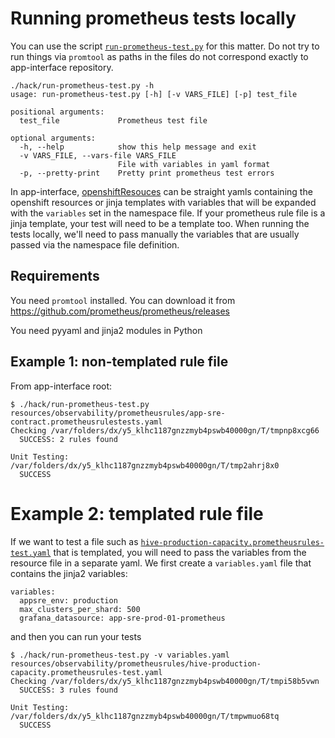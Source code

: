# Running prometheus tests locally

You can use the script [`run-prometheus-test.py`](/hack/run-prometheus-test.py) for this matter. Do not try to run things via `promtool` as paths in the files do not correspond exactly to app-interface repository.

```
./hack/run-prometheus-test.py -h
usage: run-prometheus-test.py [-h] [-v VARS_FILE] [-p] test_file

positional arguments:
  test_file             Prometheus test file

optional arguments:
  -h, --help            show this help message and exit
  -v VARS_FILE, --vars-file VARS_FILE
                        File with variables in yaml format
  -p, --pretty-print    Pretty print prometheus test errors
```

In app-interface, [openshiftResouces](/README.md#manage-openshift-resources-via-app-interface-openshiftnamespace-1yml) can be straight yamls containing the openshift resources or jinja templates with variables that will be expanded with the `variables` set in the namespace file. If your prometheus rule file is a jinja template, your test will need to be a template too. When running the tests locally, we'll need to pass manually the variables that are usually passed via the namespace file definition.

## Requirements

You need `promtool` installed. You can download it from https://github.com/prometheus/prometheus/releases

You need pyyaml and jinja2 modules in Python

## Example 1: non-templated rule file

From app-interface root:

```
$ ./hack/run-prometheus-test.py resources/observability/prometheusrules/app-sre-contract.prometheusrulestests.yaml
Checking /var/folders/dx/y5_klhc1187gnzzmyb4pswb40000gn/T/tmpnp8xcg66
  SUCCESS: 2 rules found

Unit Testing:  /var/folders/dx/y5_klhc1187gnzzmyb4pswb40000gn/T/tmp2ahrj8x0
  SUCCESS
```

# Example 2: templated rule file

If we want to test a file such as [`hive-production-capacity.prometheusrules-test.yaml`](resources/observability/prometheusrules/hive-production-capacity.prometheusrules-test.yaml) that is templated, you will need to pass the variables from the resource file in a separate yaml. We first create a `variables.yaml` file that contains the jinja2 variables:

```
variables:
  appsre_env: production
  max_clusters_per_shard: 500
  grafana_datasource: app-sre-prod-01-prometheus
```

and then you can run your tests

```
$ ./hack/run-prometheus-test.py -v variables.yaml resources/observability/prometheusrules/hive-production-capacity.prometheusrules-test.yaml
Checking /var/folders/dx/y5_klhc1187gnzzmyb4pswb40000gn/T/tmpi58b5vwn
  SUCCESS: 3 rules found

Unit Testing:  /var/folders/dx/y5_klhc1187gnzzmyb4pswb40000gn/T/tmpwmuo68tq
  SUCCESS
```
